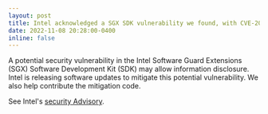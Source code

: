 ```yaml
---
layout: post
title: Intel acknowledged a SGX SDK vulnerability we found, with CVE-2022-27499.
date: 2022-11-08 20:28:00-0400
inline: false
---
```


A potential security vulnerability in the Intel Software Guard Extensions (SGX) Software Development Kit (SDK) may allow information disclosure.  Intel is releasing software updates to mitigate this potential vulnerability. We also help contribute the mitigation code.

See Intel's [security Advisory](https://www.intel.com/content/www/us/en/security-center/advisory/intel-sa-00691.html).